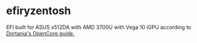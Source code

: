 # efiryzentosh
EFI built for ASUS x512DA with AMD 3700U with Vega 10 iGPU according to <a href = https://dortania.github.io/OpenCore-Install-Guide/> Dortania's OpenCore guide. 
